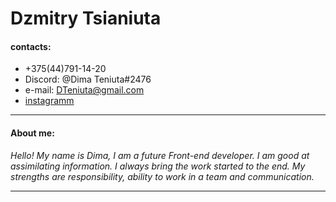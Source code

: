 # Dzmitry Tsianiuta

#### contacts:
* +375(44)791-14-20
* Discord: @Dima Teniuta#2476
* e-mail: DTeniuta@gmail.com
* [instagramm](https://www.instagram.com/dmitriy_teniyta/?hl=ru)

___

#### About me:
_Hello! My name is Dima, I am a future Front-end developer. I am good at assimilating information. I always bring the work started to the end. My strengths are responsibility, ability to work in a team and communication._

___



